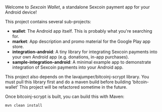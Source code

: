 Welcome to _Sexcoin Wallet_, a standalone Sexcoin payment app for your Android device!

This project contains several sub-projects:

 * __wallet__:
     The Android app itself. This is probably what you're searching for.
 * __market__:
     App description and promo material for the Google Play app store.
 * __integration-android__:
     A tiny library for integrating Sexcoin payments into your own Android app
     (e.g. donations, in-app purchases).
 * __sample-integration-android__:
     A minimal example app to demonstrate integration of Sexcoin payments into
     your Android app.

This project also depends on the lavajumper/bitcoinj-scrypt library. You must pull this library first and do a maven build before building 'bitcoin-wallet'
This project will be refactored sometime in the future.

Once bitcoinj-scrypt is built, you can build this with Maven:

`mvn clean install`

